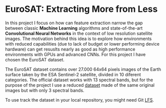 # EuroSAT: Extracting More from Less

In this project I focus on how can feature extraction narrow the gap between classic **Machine Learning** algorithms and state-of-the-art **Convolutional Neural Networks** in the context of low resolution satellite images. The motivation behind this idea is to explore how environments with reduced capabilities (due to lack of budget or lower performing device hardware) can get resuslts nearly as good as high performance environments with GPUs and advanced CNNs. For this project I have chosen the EuroSAT dataset.

The EuroSAT dataset contains over 27.000 64x64 pixels images of the Earth surface taken by the ESA Sentinel-2 satellite, divided in 10 diferent categories. The official dataset works with 13 spectral bands, but for the purpose of the project I use a reduced [dataset](https://github.com/phelber/eurosat?tab=readme-ov-file) made of the same original images but with only 3 spectral bands.


To use track the dataset in your local repository, you might need Git [LFS](https://git-lfs.com/).